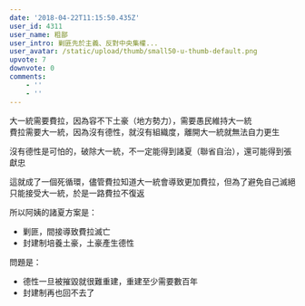 ```yaml
---
date: '2018-04-22T11:15:50.435Z'
user_id: 4311
user_name: 粗鄙
user_intro: 剿匪先於主義、反對中央集權...
user_avatar: /static/upload/thumb/small50-u-thumb-default.png
upvote: 7
downvote: 0
comments:
    - ''
    - ''
---
```


大一統需要費拉，因為容不下土豪（地方勢力），需要愚民維持大一統  
費拉需要大一統，因為沒有德性，就沒有組織度，離開大一統就無法自力更生

沒有德性是可怕的，破除大一統，不一定能得到諸夏（聯省自治），還可能得到張獻忠

這就成了一個死循環，儘管費拉知道大一統會導致更加費拉，但為了避免自己滅絕只能接受大一統，於是一路費拉不復返

所以阿姨的諸夏方案是：

*   剿匪，間接導致費拉滅亡
*   封建制培養土豪，土豪產生德性

問題是：

*   德性一旦被摧毀就很難重建，重建至少需要數百年
*   封建制再也回不去了
